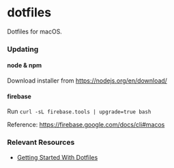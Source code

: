 # dotfiles
Dotfiles for macOS.

### Updating

#### node & npm

Download installer from https://nodejs.org/en/download/

#### firebase

Run `curl -sL firebase.tools | upgrade=true bash`

Reference: https://firebase.google.com/docs/cli#macos

### Relevant Resources

- [Getting Started With Dotfiles](https://medium.com/@webprolific/getting-started-with-dotfiles-43c3602fd789)
